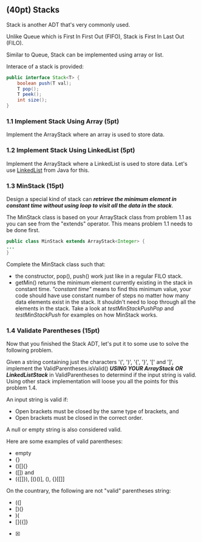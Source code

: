 ## (40pt) Stacks

Stack is another ADT that's very commonly used. 

Unlike Queue which is First In First Out (FIFO), Stack is First In Last Out (FILO).

Similar to Queue, Stack can be implemented using array or list.

Interace of a stack is provided:

```java
public interface Stack<T> {
    boolean push(T val);
    T pop();
    T peek();
    int size();
}
```



### 1.1 Implement Stack Using Array (5pt)

Implement the ArrayStack where an array is used to store data.

### 1.2 Implement Stack Using LinkedList (5pt)

Implement the ArrayStack where a LinkedList is used to store data. Let's use [LinkedList](https://docs.oracle.com/javase/7/docs/api/java/util/LinkedList.html) from Java for this.

### 1.3 MinStack (15pt)

Design a special kind of stack can ***retrieve the minimum element in constant time without using loop to visit all the data in the stack***.

The MinStack class is based on your ArrayStack class from problem 1.1 as you can see from the "extends" operator. This means problem 1.1 needs to be done first.

```Java
public class MinStack extends ArrayStack<Integer> {
...
}
```

Complete the MinStack class such that:

- the constructor, pop(), push() work just like in a regular FILO stack.
- getMin() returns the minimum element currently existing in the stack in constant time. *"constant time"* means to find this minimum value, your code should have use constant number of steps no matter how many data elements exist in the stack. It shouldn't need to loop through all the elements in the stack. Take a look at *testMinStackPushPop* and *testMinStackPush* for examples on how MinStack works.

### 1.4 Validate Parentheses (15pt)

Now that you finished the Stack ADT, let's put it to some use to solve the following problem.

Given a string containing just the characters '(', ')', '{', '}', '[' and ']', implement the ValidParentheses.isValid() ***USING YOUR ArrayStack OR LinkedListStack*** in ValidParentheses to determind if the input string is valid. Using other stack implementation will loose you all the points for this problem 1.4.

An input string is valid if:

- Open brackets must be closed by the same type of brackets, and
- Open brackets must be closed in the correct order.

A null or empty string is also considered valid.

Here are some examples of valid parentheses:
- empty
- {}
- ()[]{}
- ([]) and []()
- ({[]}), [()()], ()[](), {}[[]]

On the countrary, the following are not "valid" parentheses string:
- ((]
- [)(}
- )(
- []{{]}
- [x]

